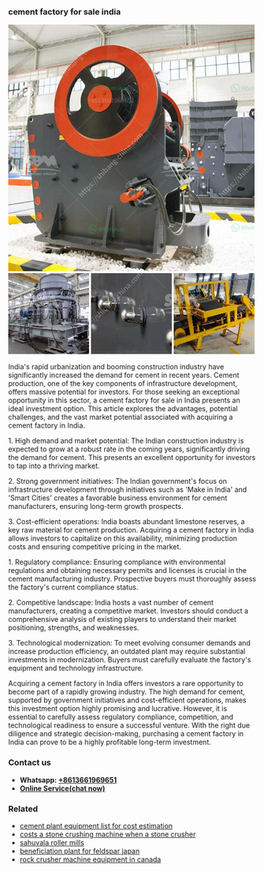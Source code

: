 <h3>cement factory for sale india</h3><img src='1706755515.jpg' alt=''><p>India's rapid urbanization and booming construction industry have significantly increased the demand for cement in recent years. Cement production, one of the key components of infrastructure development, offers massive potential for investors. For those seeking an exceptional opportunity in this sector, a cement factory for sale in India presents an ideal investment option. This article explores the advantages, potential challenges, and the vast market potential associated with acquiring a cement factory in India.</p><p>1. High demand and market potential: The Indian construction industry is expected to grow at a robust rate in the coming years, significantly driving the demand for cement. This presents an excellent opportunity for investors to tap into a thriving market.</p><p>2. Strong government initiatives: The Indian government's focus on infrastructure development through initiatives such as 'Make in India' and 'Smart Cities' creates a favorable business environment for cement manufacturers, ensuring long-term growth prospects.</p><p>3. Cost-efficient operations: India boasts abundant limestone reserves, a key raw material for cement production. Acquiring a cement factory in India allows investors to capitalize on this availability, minimizing production costs and ensuring competitive pricing in the market.</p><p>1. Regulatory compliance: Ensuring compliance with environmental regulations and obtaining necessary permits and licenses is crucial in the cement manufacturing industry. Prospective buyers must thoroughly assess the factory's current compliance status.</p><p>2. Competitive landscape: India hosts a vast number of cement manufacturers, creating a competitive market. Investors should conduct a comprehensive analysis of existing players to understand their market positioning, strengths, and weaknesses.</p><p>3. Technological modernization: To meet evolving consumer demands and increase production efficiency, an outdated plant may require substantial investments in modernization. Buyers must carefully evaluate the factory's equipment and technology infrastructure.</p><p>Acquiring a cement factory in India offers investors a rare opportunity to become part of a rapidly growing industry. The high demand for cement, supported by government initiatives and cost-efficient operations, makes this investment option highly promising and lucrative. However, it is essential to carefully assess regulatory compliance, competition, and technological readiness to ensure a successful venture. With the right due diligence and strategic decision-making, purchasing a cement factory in India can prove to be a highly profitable long-term investment.</p><h3>Contact us</h3><ul><li><strong>Whatsapp:&nbsp;<a href="https://wa.me/8613661969651">+8613661969651</a></strong></li><li><a href="https://swt.shibang-china.com/?git&amp;zhl&amp;cement factory for sale india"><strong>Online Service(chat now)</strong></a></li></ul><h3>Related</h3><ul><li><a href='cement plant equipment list for cost estimation.md'>cement plant equipment list for cost estimation</a></li><li><a href='costs a stone crushing machine when a stone crusher.md'>costs a stone crushing machine when a stone crusher</a></li><li><a href='sahuvala roller mills.md'>sahuvala roller mills</a></li><li><a href='beneficiation plant for feldspar japan.md'>beneficiation plant for feldspar japan</a></li><li><a href='rock crusher machine equipment in canada.md'>rock crusher machine equipment in canada</a></li></ul>